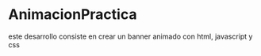 # AnimacionPractica
este desarrollo consiste en crear un banner animado con html, javascript y css 
